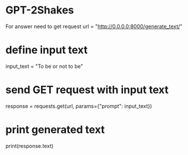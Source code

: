 # GPT-2Shakes

For answer need to get request url = "http://0.0.0.0:8000/generate_text/"

# define input text
input_text = "To be or not to be"

# send GET request with input text
response = requests.get(url, params={"prompt": input_text})

# print generated text
print(response.text)
